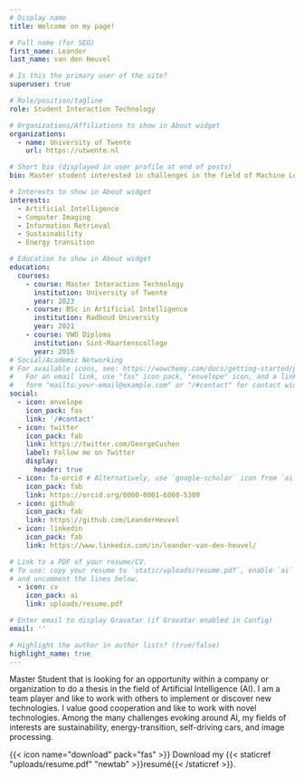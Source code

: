 ```yaml
---
# Display name
title: Welcome on my page!

# Full name (for SEO)
first_name: Leander
last_name: van den Heuvel

# Is this the primary user of the site?
superuser: true

# Role/position/tagline
role: Student Interaction Technology

# Organizations/Affiliations to show in About widget
organizations:
  - name: University of Twente
    url: https://utwente.nl

# Short bio (displayed in user profile at end of posts)
bio: Master student interested in challenges in the field of Machine Learning

# Interests to show in About widget
interests:
  - Artificial Intelligence
  - Computer Imaging
  - Information Retrieval
  - Sustainability
  - Energy transition

# Education to show in About widget
education:
  courses:
    - course: Master Interaction Technology
      institution: University of Twente
      year: 2023
    - course: BSc in Artificial Intelligence
      institution: Radboud University
      year: 2021
    - course: VWO Diploma 
      institution: Sint-Maartenscollege
      year: 2016
# Social/Academic Networking
# For available icons, see: https://wowchemy.com/docs/getting-started/page-builder/#icons
#   For an email link, use "fas" icon pack, "envelope" icon, and a link in the
#   form "mailto:your-email@example.com" or "/#contact" for contact widget.
social:
  - icon: envelope
    icon_pack: fas
    link: '/#contact'
  - icon: twitter
    icon_pack: fab
    link: https://twitter.com/GeorgeCushen
    label: Follow me on Twitter
    display:
      header: true
  - icon: fa-orcid # Alternatively, use `google-scholar` icon from `ai` icon pack
    icon_pack: fab
    link: https://orcid.org/0000-0001-6060-5309
  - icon: github
    icon_pack: fab
    link: https://github.com/LeanderHeuvel
  - icon: linkedin
    icon_pack: fab
    link: https://www.linkedin.com/in/leander-van-den-heuvel/

# Link to a PDF of your resume/CV.
# To use: copy your resume to `static/uploads/resume.pdf`, enable `ai` icons in `params.yaml`,
# and uncomment the lines below.
  - icon: cv
    icon_pack: ai
    link: uploads/resume.pdf

# Enter email to display Gravatar (if Gravatar enabled in Config)
email: ''

# Highlight the author in author lists? (true/false)
highlight_name: true
---
```


Master Student that is looking for an opportunity within a company or organization to do a thesis in the field of Artificial Intelligence (AI). 
I am a team player and like to work with others to implement or discover new technologies. I value good cooperation and like to work with novel technologies. Among the many challenges evoking around AI, my fields of interests are sustainability, energy-transition, self-driving cars, and image processing.


{{< icon name="download" pack="fas" >}} Download my {{< staticref "uploads/resume.pdf" "newtab" >}}resumé{{< /staticref >}}.
